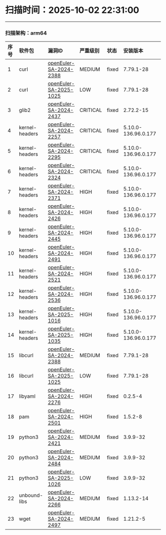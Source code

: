 # 扫描时间：2025-10-02 22:31:00

--- 
 ### 扫描架构：arm64 
|  序号  |  软件包  | 漏洞ID | 严重级别 |  状态  | 安装版本 | 修复版本 |
| :----- | :-----  | :-----  | :----- | :----- | :----- | :----- | 
| 1 | curl | [openEuler-SA-2024-2388](https://www.openeuler.org/zh/security/security-bulletins/detail/?id=openEuler-SA-2024-2388) | MEDIUM | fixed | 7.79.1-28 | 7.79.1-33 |
| 2 | curl | [openEuler-SA-2025-1025](https://www.openeuler.org/zh/security/security-bulletins/detail/?id=openEuler-SA-2025-1025) | LOW | fixed | 7.79.1-28 | 7.79.1-36 |
| 3 | glib2 | [openEuler-SA-2024-2437](https://www.openeuler.org/zh/security/security-bulletins/detail/?id=openEuler-SA-2024-2437) | CRITICAL | fixed | 2.72.2-15 | 2.72.2-19 |
| 4 | kernel-headers | [openEuler-SA-2024-2257](https://www.openeuler.org/zh/security/security-bulletins/detail/?id=openEuler-SA-2024-2257) | CRITICAL | fixed | 5.10.0-136.96.0.177 | 5.10.0-136.97.0.178 |
| 5 | kernel-headers | [openEuler-SA-2024-2295](https://www.openeuler.org/zh/security/security-bulletins/detail/?id=openEuler-SA-2024-2295) | CRITICAL | fixed | 5.10.0-136.96.0.177 | 5.10.0-136.98.0.179 |
| 6 | kernel-headers | [openEuler-SA-2024-2324](https://www.openeuler.org/zh/security/security-bulletins/detail/?id=openEuler-SA-2024-2324) | CRITICAL | fixed | 5.10.0-136.96.0.177 | 5.10.0-136.99.0.180 |
| 7 | kernel-headers | [openEuler-SA-2024-2371](https://www.openeuler.org/zh/security/security-bulletins/detail/?id=openEuler-SA-2024-2371) | HIGH | fixed | 5.10.0-136.96.0.177 | 5.10.0-136.100.0.181 |
| 8 | kernel-headers | [openEuler-SA-2024-2426](https://www.openeuler.org/zh/security/security-bulletins/detail/?id=openEuler-SA-2024-2426) | HIGH | fixed | 5.10.0-136.96.0.177 | 5.10.0-136.101.0.182 |
| 9 | kernel-headers | [openEuler-SA-2024-2445](https://www.openeuler.org/zh/security/security-bulletins/detail/?id=openEuler-SA-2024-2445) | HIGH | fixed | 5.10.0-136.96.0.177 | 5.10.0-136.102.0.183 |
| 10 | kernel-headers | [openEuler-SA-2024-2491](https://www.openeuler.org/zh/security/security-bulletins/detail/?id=openEuler-SA-2024-2491) | HIGH | fixed | 5.10.0-136.96.0.177 | 5.10.0-136.103.0.184 |
| 11 | kernel-headers | [openEuler-SA-2024-2521](https://www.openeuler.org/zh/security/security-bulletins/detail/?id=openEuler-SA-2024-2521) | HIGH | fixed | 5.10.0-136.96.0.177 | 5.10.0-136.104.0.185 |
| 12 | kernel-headers | [openEuler-SA-2024-2536](https://www.openeuler.org/zh/security/security-bulletins/detail/?id=openEuler-SA-2024-2536) | HIGH | fixed | 5.10.0-136.96.0.177 | 5.10.0-136.105.0.186 |
| 13 | kernel-headers | [openEuler-SA-2025-1016](https://www.openeuler.org/zh/security/security-bulletins/detail/?id=openEuler-SA-2025-1016) | HIGH | fixed | 5.10.0-136.96.0.177 | 5.10.0-136.107.0.187 |
| 14 | kernel-headers | [openEuler-SA-2025-1035](https://www.openeuler.org/zh/security/security-bulletins/detail/?id=openEuler-SA-2025-1035) | HIGH | fixed | 5.10.0-136.96.0.177 | 5.10.0-136.108.0.188 |
| 15 | libcurl | [openEuler-SA-2024-2388](https://www.openeuler.org/zh/security/security-bulletins/detail/?id=openEuler-SA-2024-2388) | MEDIUM | fixed | 7.79.1-28 | 7.79.1-33 |
| 16 | libcurl | [openEuler-SA-2025-1025](https://www.openeuler.org/zh/security/security-bulletins/detail/?id=openEuler-SA-2025-1025) | LOW | fixed | 7.79.1-28 | 7.79.1-36 |
| 17 | libyaml | [openEuler-SA-2024-2276](https://www.openeuler.org/zh/security/security-bulletins/detail/?id=openEuler-SA-2024-2276) | HIGH | fixed | 0.2.5-4 | 0.2.5-6 |
| 18 | pam | [openEuler-SA-2024-2501](https://www.openeuler.org/zh/security/security-bulletins/detail/?id=openEuler-SA-2024-2501) | HIGH | fixed | 1.5.2-8 | 1.5.2-9 |
| 19 | python3 | [openEuler-SA-2024-2421](https://www.openeuler.org/zh/security/security-bulletins/detail/?id=openEuler-SA-2024-2421) | MEDIUM | fixed | 3.9.9-32 | 3.9.9-34 |
| 20 | python3 | [openEuler-SA-2024-2484](https://www.openeuler.org/zh/security/security-bulletins/detail/?id=openEuler-SA-2024-2484) | MEDIUM | fixed | 3.9.9-32 | 3.9.9-35 |
| 21 | python3 | [openEuler-SA-2025-1026](https://www.openeuler.org/zh/security/security-bulletins/detail/?id=openEuler-SA-2025-1026) | LOW | fixed | 3.9.9-32 | 3.9.9-37 |
| 22 | unbound-libs | [openEuler-SA-2024-2266](https://www.openeuler.org/zh/security/security-bulletins/detail/?id=openEuler-SA-2024-2266) | MEDIUM | fixed | 1.13.2-14 | 1.13.2-15 |
| 23 | wget | [openEuler-SA-2024-2497](https://www.openeuler.org/zh/security/security-bulletins/detail/?id=openEuler-SA-2024-2497) | MEDIUM | fixed | 1.21.2-5 | 1.21.2-6 |
